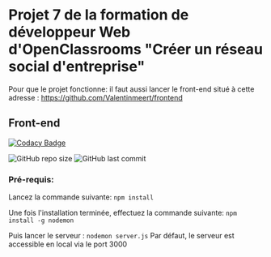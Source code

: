 # Projet 7 de la formation de développeur Web d'OpenClassrooms "Créer un réseau social d'entreprise"

Pour que le projet fonctionne: il faut aussi lancer le front-end situé à cette adresse : https://github.com/Valentinmeert/frontend

## Front-end

[![Codacy Badge](https://app.codacy.com/project/badge/Grade/ef0a28d2324846308502f5f04c3a2b93)](https://www.codacy.com/gh/Valentinmeert/backend/dashboard?utm_source=github.com&utm_medium=referral&utm_content=Valentinmeert/backend&utm_campaign=Badge_Grade)

<img alt="GitHub repo size" src="https://img.shields.io/github/repo-size/Valentinmeert/backend">
<img alt="GitHub last commit" src="https://img.shields.io/github/last-commit/Valentinmeert/backend">

### Pré-requis:

Lancez la commande suivante:
`npm install`

Une fois l'installation terminée, effectuez la commande suivante:
`npm install -g nodemon`

Puis lancer le serveur :
`nodemon server.js`
Par défaut, le serveur est accessible en local via le port 3000
